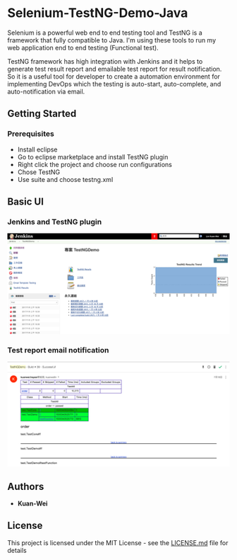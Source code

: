 # Selenium-TestNG-Demo-Java

Selenium is a powerful web end to end testing tool and TestNG is a framework that fully compatible to Java. I'm using these tools to run my web application end to end testing (Functional test).

TestNG framework has high integration with Jenkins and it helps to generate test result report and emailable test report for result notification. So it is a useful tool for developer to create a automation environment for implementing DevOps which the testing is auto-start, auto-complete, and auto-notification via email.


## Getting Started

### Prerequisites

* Install eclipse
* Go to eclipse marketplace and install TestNG plugin
* Right click the project and choose run configurations
* Chose TestNG
* Use suite and choose testng.xml

## Basic UI

###  Jenkins and TestNG plugin
![alt text](https://raw.githubusercontent.com/hayasilin/Selenium-TestNG-Demo-Java/master/Screenshots/1.png)

###  Test report email notification
![alt text](https://raw.githubusercontent.com/hayasilin/Selenium-TestNG-Demo-Java/master/Screenshots/2.png)

## Authors

* **Kuan-Wei**

## License

This project is licensed under the MIT License - see the [LICENSE.md](LICENSE.md) file for details
